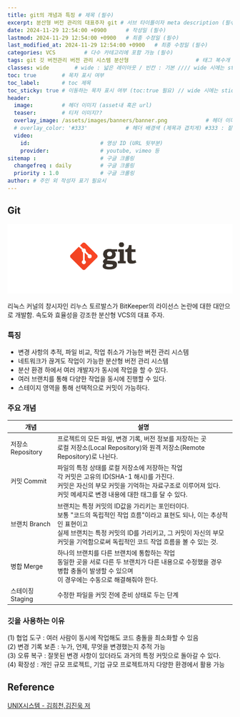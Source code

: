 ```yaml
---
title: git의 개념과 특징 # 제목 (필수)
excerpt: 분산형 버전 관리의 대표주자 git # 서브 타이틀이자 meta description (필수)
date: 2024-11-29 12:54:00 +0900      # 작성일 (필수)
lastmod: 2024-11-29 12:54:00 +0900   # 최종 수정일 (필수)
last_modified_at: 2024-11-29 12:54:00 +0900   # 최종 수정일 (필수)
categories: VCS         # 다수 카테고리에 포함 가능 (필수)
tags: git 깃 버전관리 버전 관리 시스템 분산형                     # 태그 복수개 가능 (필수)
classes: wide        # wide : 넓은 레이아웃 / 빈칸 : 기본 //// wide 시에는 sticky toc 불가
toc: true        # 목차 표시 여부
toc_label:       # toc 제목
toc_sticky: true # 이동하는 목차 표시 여부 (toc:true 필요) // wide 시에는 sticky toc 불가
header: 
  image:         # 헤더 이미지 (asset내 혹은 url)
  teaser:        # 티저 이미지??
  overlay_image: /assets/images/banners/banner.png            # 헤더 이미지 (제목과 겹치게)
  # overlay_color: '#333'            # 헤더 배경색 (제목과 겹치게) #333 : 짙은 회색 (필수)
  video:
    id:                      # 영상 ID (URL 뒷부분)
    provider:                # youtube, vimeo 등
sitemap :                    # 구글 크롤링
  changefreq : daily         # 구글 크롤링
  priority : 1.0             # 구글 크롤링
author: # 주인 외 작성자 표기 필요시
---
```

<!--postNo: 20241129_002-->

## Git  

![](/assets/images/20241129_002_001.png)

리눅스 커널의 창시자인 리누스 토르발스가 BitKeeper의 라이선스 논란에 대한 대안으로 개발함. 속도와 효율성을 강조한 분산형 VCS의 대표 주자.

### 특징  

- 변경 사항의 추적, 파일 비교, 작업 취소가 가능한 버전 관리 시스템  
- 네트워크가 끊겨도 작업이 가능한 분산형 버전 관리 시스템  
- 분산 환경 하에서 여러 개발자가 동시에 작업을 할 수 있다.  
- 여러 브랜치를 통해 다양한 작업을 동시에 진행할 수 있다.  
- 스테이지 영역을 통해 선택적으로 커밋이 가능하다.  

### 주요 개념  

|개념|설명|
|---|---|
|저장소 Repository|프로젝트의 모든 파일, 변경 기록, 버전 정보를 저장하는 곳<br>로컬 저장소(Local Repository)와 원격 저장소(Remote Repository)로 나뉜다.|
|커밋 Commit|파일의 특정 상태를 로컬 저장소에 저장하는 작업<br>각 커밋은 고유의 ID(SHA-1 해시)를 가진다.<br>커밋은 자신의 부모 커밋을 기억하는 자료구조로 이루어져 있다.<br>커밋 메세지로 변경 내용에 대한 태그를 달 수 있다.|
|브랜치 Branch|브랜치는 특정 커밋의 ID값을 가리키는 포인터이다.<br>보통 "코드의 독립적인 작업 흐름"이라고 표현도 되나, 이는 추상적인 표현이고<br>실제 브랜치는 특정 커밋의 ID를 가리키고, 그 커밋이 자신의 부모 커밋을 기억함으로써 독립적인 코드 작업 흐름을 볼 수 있는 것.|
|병합 Merge|하나의 브랜치를 다른 브랜치에 통합하는 작업<br>동일한 곳을 서로 다른 두 브랜치가 다른 내용으로 수정했을 경우 병합 충돌이 발생할 수 있으며<br>이 경우에는 수동으로 해결해줘야 한다.|
|스테이징 Staging|수정한 파일을 커밋 전에 준비 상태로 두는 단계|

### 깃을 사용하는 이유  

(1) 협업 도구 : 여러 사람이 동시에 작업해도 코드 충돌을 최소화할 수 있음  
(2) 변경 기록 보존 : 누가, 언제, 무엇을 변경했는지 추적 가능  
(3) 오류 복구 : 잘못된 변경 사항이 있더라도 과거의 특정 커밋으로 돌아갈 수 있다.  
(4) 확장성 : 개인 규모 프로젝트, 기업 규모 프로젝트까지 다양한 환경에서 활용 가능  

## Reference  

[UNIX시스템 - 김희천,김진욱 저](https://search.shopping.naver.com/book/catalog/41474371650)  